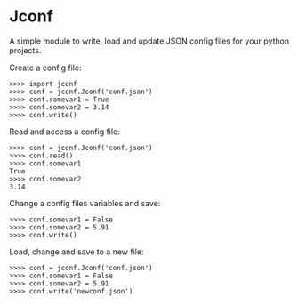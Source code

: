 # Jconf
A simple module to write, load and update JSON config files for your python projects.

Create a config file:

    >>>> import jconf
    >>>> conf = jconf.Jconf('conf.json')
    >>>> conf.somevar1 = True
    >>>> conf.somevar2 = 3.14
    >>>> conf.write()
    
Read and access a config file:
    
    >>>> conf = jconf.Jconf('conf.json')
    >>>> conf.read()
    >>>> conf.somevar1
    True
    >>>> conf.somevar2
    3.14
    
Change a config files variables and save:

    >>>> conf.somevar1 = False
    >>>> conf.somevar2 = 5.91
    >>>> conf.write()
    
Load, change and save to a new file:

    >>>> conf = jconf.Jconf('conf.json')
    >>>> conf.somevar1 = False
    >>>> conf.somevar2 = 5.91
    >>>> conf.write('newconf.json')
